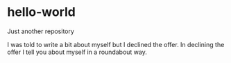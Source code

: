 # hello-world
Just another repository

I was told to write a bit about myself but I declined the offer. In declining the offer I tell you about myself in a roundabout way.
